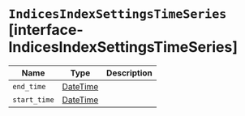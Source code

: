 # `IndicesIndexSettingsTimeSeries` [interface-IndicesIndexSettingsTimeSeries]

| Name | Type | Description |
| - | - | - |
| `end_time` | [DateTime](./DateTime.md) | &nbsp; |
| `start_time` | [DateTime](./DateTime.md) | &nbsp; |
